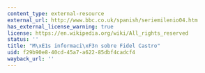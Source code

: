 ```yaml
---
content_type: external-resource
external_url: http://www.bbc.co.uk/spanish/seriemilenio04.htm
has_external_license_warning: true
license: https://en.wikipedia.org/wiki/All_rights_reserved
status: ''
title: "M\xE1s informaci\xF3n sobre Fidel Castro"
uid: f29b90e8-40cd-45a7-a622-85dbf4cadcf4
wayback_url: ''
---
```

